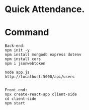 
# Quick Attendance. 

# Command
```
Back-end:
npm init -y
npm install mongodb express dotenv 
npm install cors
npm i jsonwebtoken

node app.js
http://localhost:5000/api/users


Front-end:
npx create-react-app client-side
cd client-side
npm start 

```
